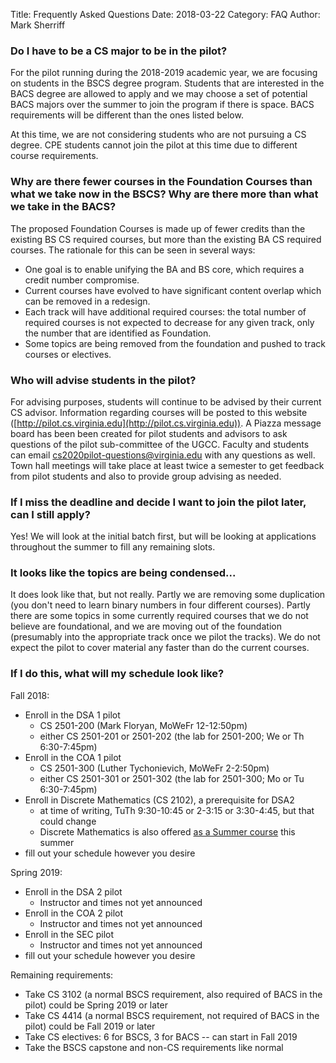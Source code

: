 Title: Frequently Asked Questions
Date: 2018-03-22
Category: FAQ
Author: Mark Sherriff

### Do I have to be a CS major to be in the pilot?

For the pilot running during the 2018-2019 academic year, we are focusing on students in the BSCS degree program.  Students that are interested in the BACS degree are allowed to apply and we may choose a set of potential BACS majors over the summer to join the program if there is space.  BACS requirements will be different than the ones listed below.

At this time, we are not considering students who are not pursuing a CS degree.  CPE students cannot join the pilot at this time due to different course requirements.

### Why are there fewer courses in the Foundation Courses than what we take now in the BSCS?  Why are there more than what we take in the BACS?

The proposed Foundation Courses is made up of fewer credits than the existing BS CS required courses, but more than the existing BA CS required courses.  The rationale for this can be seen in several ways:

* One goal is to enable unifying the BA and BS core, which requires a credit number compromise.
* Current courses have evolved to have significant content overlap which can be removed in a redesign.
* Each track will have additional required courses: the total number of required courses is not expected to decrease for any given track, only the number that are identified as Foundation.
* Some topics are being removed from the foundation and pushed to track courses or electives.

### Who will advise students in the pilot?

For advising purposes, students will continue to be advised by their current CS advisor.  Information regarding courses will be posted to this website ([http://pilot.cs.virginia.edu](http://pilot.cs.virginia.edu)).  A Piazza message board has been been created for pilot students and advisors to ask questions of the pilot sub-committee of the UGCC.  Faculty and students can email [cs2020pilot-questions@virginia.edu](mailto:cs2020pilot-questions@virginia.edu) with any questions as well.  Town hall meetings will take place at least twice a semester to get feedback from pilot students and also to provide group advising as needed.  

### If I miss the deadline and decide I want to join the pilot later, can I still apply?

Yes!  We will look at the initial batch first, but will be looking at applications throughout the summer to fill any remaining slots.  

### It looks like the topics are being condensed...

It does look like that, but not really. Partly we are removing some duplication (you don't need to learn binary numbers in four different courses). Partly there are some topics in some currently required courses that we do not believe are foundational, and we are moving out of the foundation (presumably into the appropriate track once we pilot the tracks). We do not expect the pilot to cover material any faster than do the current courses.

### If I do this, what will my schedule look like?

Fall 2018:

- Enroll in the DSA 1 pilot
    - CS 2501-200 (Mark Floryan, MoWeFr 12-12:50pm)
    - either CS 2501-201 or 2501-202 (the lab for 2501-200; We or Th 6:30-7:45pm)
- Enroll in the COA 1 pilot
    - CS 2501-300 (Luther Tychonievich, MoWeFr 2-2:50pm)
    - either CS 2501-301 or 2501-302 (the lab for 2501-300; Mo or Tu 6:30-7:45pm)
- Enroll in Discrete Mathematics (CS 2102), a prerequisite for DSA2
    - at time of writing, TuTh 9:30-10:45 or 2-3:15 or 3:30-4:45, but that could change
    - Discrete Mathematics is also offered [as a Summer course](http://summer.virginia.edu/discrete-mathematics) this summer
- fill out your schedule however you desire

Spring 2019:

- Enroll in the DSA 2 pilot
    - Instructor and times not yet announced
- Enroll in the COA 2 pilot
    - Instructor and times not yet announced
- Enroll in the SEC pilot
    - Instructor and times not yet announced
- fill out your schedule however you desire

Remaining requirements:

- Take CS 3102 (a normal BSCS requirement, also required of BACS in the pilot) could be Spring 2019 or later
- Take CS 4414 (a normal BSCS requirement, not required of BACS in the pilot) could be Fall 2019 or later
- Take CS electives: 6 for BSCS, 3 for BACS -- can start in Fall 2019
- Take the BSCS capstone and non-CS requirements like normal
